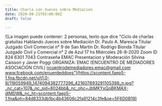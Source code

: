 ```yaml
---
title: Charla con Jueces sobre Mediacion
date: 2020-08-21T03:00:00Z
draft: false

---
```

![La imagen puede contener: 2 personas, texto que dice "Ciclo de charlas gratuitas Hablando Jueces sobre Mediación Dr. Paulo A. Maresca Titular Juzgado Civil Comercial n° 9 de San Martín Dr. Rodrigo Bionda Titular Juzgado Civil y Comercial n° 2 de Azul 17 hs Miércoles 26-8-2020 Zoom ID 824 6301 7043 Contraseña EMAC Presentacion y Moderación Silvina Caisson y Javier Poggi ORGANIZA: EMAC (ENCUENTRO DE MEDIADORES ASOCIACIÓN CIVIL) ncuentrodemediadores.emac@gmail.com www.fcebook.com/enuerdeddoes"](https://scontent.faep5-1.fna.fbcdn.net/v/t1.0-9/118059949_1474094382777396_421607893291105398_n.jpg?_nc_cat=107&_nc_sid=8024bb&_nc_ohc=JbMKYxQoBKMAX-dlMDW&_nc_ht=scontent.faep5-1.fna&oh=84d8333db1bc4b43606c2fa91214c3fe&oe=5F6D0B19)